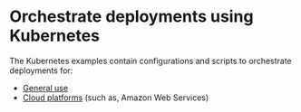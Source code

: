 # Orchestrate deployments using Kubernetes

The Kubernetes examples contain configurations and scripts to orchestrate deployments for:

* [General use](deployK8sGeneral.md)
* [Cloud platforms](deployK8sCloud.md) (such as, Amazon Web Services)


